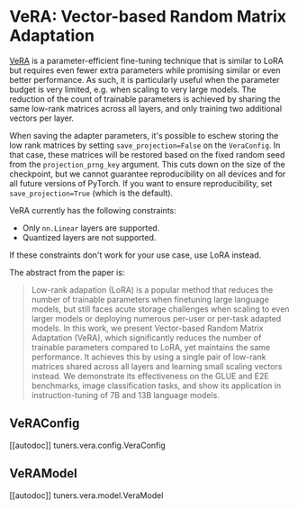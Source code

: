 <!--Copyright 2024 The HuggingFace Team. All rights reserved.

Licensed under the Apache License, Version 2.0 (the "License"); you may not use this file except in compliance with
the License. You may obtain a copy of the License at

http://www.apache.org/licenses/LICENSE-2.0

Unless required by applicable law or agreed to in writing, software distributed under the License is distributed on
an "AS IS" BASIS, WITHOUT WARRANTIES OR CONDITIONS OF ANY KIND, either express or implied. See the License for the
specific language governing permissions and limitations under the License.

⚠️ Note that this file is in Markdown but contain specific syntax for our doc-builder (similar to MDX) that may not be
rendered properly in your Markdown viewer.

-->

# VeRA: Vector-based Random Matrix Adaptation

[VeRA](https://huggingface.co/papers/2310.11454) is a parameter-efficient fine-tuning technique that is similar to LoRA but requires even fewer extra parameters while promising similar or even better performance. As such, it is particularly useful when the parameter budget is very limited, e.g. when scaling to very large models. The reduction of the count of trainable parameters is achieved by sharing the same low-rank matrices across all layers, and only training two additional vectors per layer.

When saving the adapter parameters, it's possible to eschew storing the low rank matrices by setting `save_projection=False` on the `VeraConfig`. In that case, these matrices will be restored based on the fixed random seed from the `projection_prng_key` argument. This cuts down on the size of the checkpoint, but we cannot guarantee reproducibility on all devices and for all future versions of PyTorch. If you want to ensure reproducibility, set `save_projection=True` (which is the default).

VeRA currently has the following constraints:

- Only `nn.Linear` layers are supported.
- Quantized layers are not supported.

If these constraints don't work for your use case, use LoRA instead.

The abstract from the paper is:

> Low-rank adapation (LoRA) is a popular method that reduces the number of trainable parameters when finetuning large language models, but still faces acute storage challenges when scaling to even larger models or deploying numerous per-user or per-task adapted models. In this work, we present Vector-based Random Matrix Adaptation (VeRA), which significantly reduces the number of trainable parameters compared to LoRA, yet maintains the same performance. It achieves this by using a single pair of low-rank matrices shared across all layers and learning small scaling vectors instead. We demonstrate its effectiveness on the GLUE and E2E benchmarks, image classification tasks, and show its application in instruction-tuning of 7B and 13B language models.

## VeRAConfig

[[autodoc]] tuners.vera.config.VeraConfig

## VeRAModel

[[autodoc]] tuners.vera.model.VeraModel
